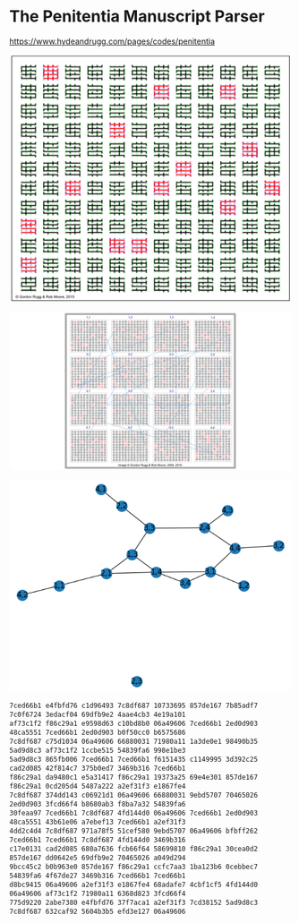 # The Penitentia Manuscript Parser
https://www.hydeandrugg.com/pages/codes/penitentia

![penitentia 1,1.png](penitentia%201,1.png "penitentia 1,1.png")

![colocations.png](colocations.png "colocations.png")

![network.png](network.png "network.png")

```
7ced66b1 e4fbfd76 c1d96493 7c8df687 10733695 857de167 7b85adf7 7c0f6724 3edacf04 69dfb9e2 4aae4cb3 4e19a101
af73c1f2 f86c29a1 e9598d63 c10bd8b0 06a49606 7ced66b1 2ed0d903 48ca5551 7ced66b1 2ed0d903 b0f50cc0 b6575686
7c8df687 c75d1034 06a49606 66880031 71980a11 1a3de0e1 98490b35 5ad9d8c3 af73c1f2 1ccbe515 54839fa6 998e1be3
5ad9d8c3 865fb006 7ced66b1 7ced66b1 f6151435 c1149995 3d392c25 cad2d085 42f814c7 375b0ed7 3469b316 7ced66b1
f86c29a1 da9480c1 e5a31417 f86c29a1 19373a25 69e4e301 857de167 f86c29a1 0cd205d4 5487a222 a2ef31f3 e1867fe4
7c8df687 374dd143 c06921d1 06a49606 66880031 9ebd5707 70465026 2ed0d903 3fcd66f4 b8680ab3 f8ba7a32 54839fa6
30feaa97 7ced66b1 7c8df687 4fd144d0 06a49606 7ced66b1 2ed0d903 48ca5551 43b61e06 a7ebef13 7ced66b1 a2ef31f3
4dd2c4d4 7c8df687 971a78f5 51cef580 9ebd5707 06a49606 bfbff262 7ced66b1 7ced66b1 7c8df687 4fd144d0 3469b316
c17e0131 cad2d085 680a7636 fcb66f64 58699810 f86c29a1 30cea0d2 857de167 dd0642e5 69dfb9e2 70465026 a049d294
9bcc45c2 b0b963e0 857de167 f86c29a1 ccfc7aa3 1ba123b6 0cebbec7 54839fa6 4f67de27 3469b316 7ced66b1 7ced66b1
d8bc9415 06a49606 a2ef31f3 e1867fe4 68adafe7 4cbf1cf5 4fd144d0 06a49606 af73c1f2 71980a11 6368d823 3fcd66f4
775d9220 2abe7380 e4fbfd76 37f7aca1 a2ef31f3 7cd38152 5ad9d8c3 7c8df687 632caf92 5604b3b5 efd3e127 06a49606
```
